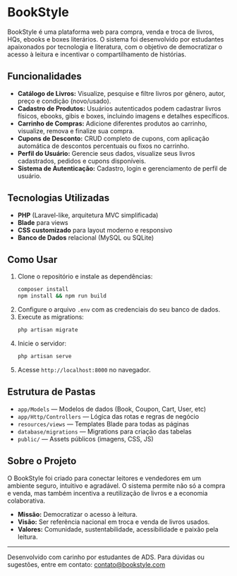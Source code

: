 # BookStyle

BookStyle é uma plataforma web para compra, venda e troca de livros, HQs, ebooks e boxes literários. O sistema foi desenvolvido por estudantes apaixonados por tecnologia e literatura, com o objetivo de democratizar o acesso à leitura e incentivar o compartilhamento de histórias.

## Funcionalidades

- **Catálogo de Livros:** Visualize, pesquise e filtre livros por gênero, autor, preço e condição (novo/usado).
- **Cadastro de Produtos:** Usuários autenticados podem cadastrar livros físicos, ebooks, gibis e boxes, incluindo imagens e detalhes específicos.
- **Carrinho de Compras:** Adicione diferentes produtos ao carrinho, visualize, remova e finalize sua compra.
- **Cupons de Desconto:** CRUD completo de cupons, com aplicação automática de descontos percentuais ou fixos no carrinho.
- **Perfil do Usuário:** Gerencie seus dados, visualize seus livros cadastrados, pedidos e cupons disponíveis.
- **Sistema de Autenticação:** Cadastro, login e gerenciamento de perfil de usuário.

## Tecnologias Utilizadas

- **PHP** (Laravel-like, arquitetura MVC simplificada)
- **Blade** para views
- **CSS customizado** para layout moderno e responsivo
- **Banco de Dados** relacional (MySQL ou SQLite)

## Como Usar

1. Clone o repositório e instale as dependências:
   ```sh
   composer install
   npm install && npm run build
   ```
2. Configure o arquivo `.env` com as credenciais do seu banco de dados.
3. Execute as migrations:
   ```sh
   php artisan migrate
   ```
4. Inicie o servidor:
   ```sh
   php artisan serve
   ```
5. Acesse `http://localhost:8000` no navegador.

## Estrutura de Pastas

- `app/Models` — Modelos de dados (Book, Coupon, Cart, User, etc)
- `app/Http/Controllers` — Lógica das rotas e regras de negócio
- `resources/views` — Templates Blade para todas as páginas
- `database/migrations` — Migrations para criação das tabelas
- `public/` — Assets públicos (imagens, CSS, JS)

## Sobre o Projeto

O BookStyle foi criado para conectar leitores e vendedores em um ambiente seguro, intuitivo e agradável. O sistema permite não só a compra e venda, mas também incentiva a reutilização de livros e a economia colaborativa.

- **Missão:** Democratizar o acesso à leitura.
- **Visão:** Ser referência nacional em troca e venda de livros usados.
- **Valores:** Comunidade, sustentabilidade, acessibilidade e paixão pela leitura.

---

Desenvolvido com carinho por estudantes de ADS. Para dúvidas ou sugestões, entre em contato: contato@bookstyle.com
